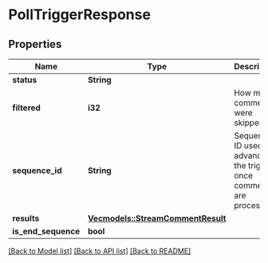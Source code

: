# PollTriggerResponse

## Properties

Name | Type | Description | Notes
------------ | ------------- | ------------- | -------------
**status** | **String** |  | 
**filtered** | **i32** | How many comments were skipped | 
**sequence_id** | **String** | Sequence ID used to advance the trigger once comments are processed | 
**results** | [**Vec<models::StreamCommentResult>**](StreamCommentResult.md) |  | 
**is_end_sequence** | **bool** |  | 

[[Back to Model list]](../README.md#documentation-for-models) [[Back to API list]](../README.md#documentation-for-api-endpoints) [[Back to README]](../README.md)


